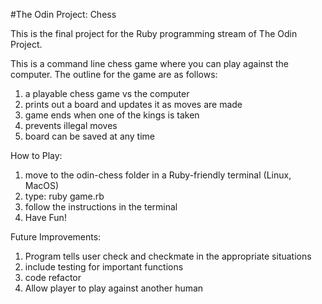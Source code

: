 #The Odin Project: Chess

This is the final project for the Ruby programming stream of The Odin Project. 

This is a command line chess game where you can play against the computer. The outline for the game are as follows:
1. a playable chess game vs the computer
2. prints out a board and updates it as moves are made
3. game ends when one of the kings is taken
4. prevents illegal moves
5. board can be saved at any time

How to Play:
1. move to the odin-chess folder in a Ruby-friendly terminal (Linux, MacOS)
2. type: ruby game.rb
3. follow the instructions in the terminal
4. Have Fun!



Future Improvements:
1. Program tells user check and checkmate in the appropriate situations
2. include testing for important functions
3. code refactor
4. Allow player to play against another human

